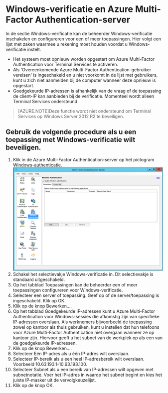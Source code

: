 <properties 
    pageTitle="Windows-verificatie en Azure Multi-Factor Authentication-server"
    description="Dit is de Azure Multi-Factor Authentication-pagina die u helpt bij het implementeren van Windows-verificatie en de Azure Multi-Factor Authentication-server."
    services="multi-factor-authentication"
    documentationCenter=""
    authors="kgremban"
    manager="femila"
    editor="curtand"/>

<tags
    ms.service="multi-factor-authentication"
    ms.workload="identity"
    ms.tgt_pltfrm="na"
    ms.devlang="na"
    ms.topic="get-started-article"
    ms.date="08/04/2016"
    ms.author="kgremban"/>


# Windows-verificatie en Azure Multi-Factor Authentication-server

In de sectie Windows-verificatie kan de beheerder Windows-verificatie inschakelen en configureren voor een of meer toepassingen.  Hier volgt een lijst met zaken waarmee u rekening moet houden voordat u Windows-verificatie instelt.

-  Het systeem moet opnieuw worden opgestart om Azure Multi-Factor Authentication voor Terminal Services te activeren.
-  Als 'Overeenkomende Azure Multi-Factor Authentication-gebruiker vereisen' is ingeschakeld en u niet voorkomt in de lijst met gebruikers, kunt u zich niet aanmelden bij de computer wanneer deze opnieuw is opgestart.
-  Goedgekeurde IP-adressen is afhankelijk van de vraag of de toepassing de client-IP kan aanbieden bij de verificatie. Momenteel wordt alleen Terminal Services ondersteund.  







>[AZURE.NOTE]Deze functie wordt niet ondersteund om Terminal Services op Windows Server 2012 R2 te beveiligen.




## Gebruik de volgende procedure als u een toepassing met Windows-verificatie wilt beveiligen.

1. Klik in de Azure Multi-Factor Authentication-server op het pictogram Windows-authenticatie.
![Windows-verificatie](./media/multi-factor-authentication-get-started-server-windows/windowsauth.png)
2. Schakel het selectievakje Windows-verificatie in. Dit selectievakje is standaard uitgeschakeld.
3. Op het tabblad Toepassingen kan de beheerder een of meer toepassingen configureren voor Windows-verificatie.
4. Selecteer een server of toepassing. Geef op of de server/toepassing is ingeschakeld. Klik op OK.
5. Klik op de knop Bewerken....
6. Op het tabblad Goedgekeurde IP-adressen kunt u Azure Multi-Factor Authentication voor Windows-sessies die afkomstig zijn van specifieke IP-adressen overslaan. Als werknemers bijvoorbeeld de toepassing zowel op kantoor als thuis gebruiken, kunt u instellen dat hun telefoons voor Azure Multi-Factor Authentication niet overgaan wanneer ze op kantoor zijn. Hiervoor geeft u het subnet van de werkplek op als een van de goedgekeurde IP-adressen.
7. Klik op de knop Bewerken....
8. Selecteer Eén IP-adres als u één IP-adres wilt overslaan.
9. Selecteer IP-bereik als u een heel IP-adresbereik wilt overslaan. Voorbeeld 10.63.193.1-10.63.193.100.
10. Selecteer Subnet als u een bereik van IP-adressen wilt opgeven met subnetnotatie. Voer het IP-adres in waarop het subnet begint en kies het juiste IP-masker uit de vervolgkeuzelijst.
11. Klik op de knop OK.



<!--HONumber=Sep16_HO3-->


